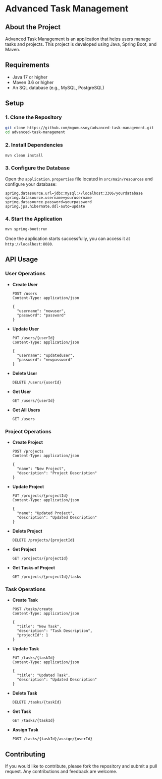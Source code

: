 # Advanced Task Management

## About the Project

Advanced Task Management is an application that helps users manage tasks and projects. This project is developed using Java, Spring Boot, and Maven.

## Requirements

- Java 17 or higher
- Maven 3.6 or higher
- An SQL database (e.g., MySQL, PostgreSQL)

## Setup

### 1. Clone the Repository

```bash
git clone https://github.com/mgumussoy/advanced-task-management.git
cd advanced-task-management
```

### 2. Install Dependencies

```bash
mvn clean install
```

### 3. Configure the Database

Open the `application.properties` file located in `src/main/resources` and configure your database:

```properties
spring.datasource.url=jdbc:mysql://localhost:3306/yourdatabase
spring.datasource.username=yourusername
spring.datasource.password=yourpassword
spring.jpa.hibernate.ddl-auto=update
```

### 4. Start the Application

```bash
mvn spring-boot:run
```

Once the application starts successfully, you can access it at `http://localhost:8080`.

## API Usage

### User Operations

- **Create User**

  ```http
  POST /users
  Content-Type: application/json

  {
    "username": "newuser",
    "password": "password"
  }
  ```

- **Update User**

  ```http
  PUT /users/{userId}
  Content-Type: application/json

  {
    "username": "updateduser",
    "password": "newpassword"
  }
  ```

- **Delete User**

  ```http
  DELETE /users/{userId}
  ```

- **Get User**

  ```http
  GET /users/{userId}
  ```

- **Get All Users**

  ```http
  GET /users
  ```

### Project Operations

- **Create Project**

  ```http
  POST /projects
  Content-Type: application/json

  {
    "name": "New Project",
    "description": "Project Description"
  }
  ```

- **Update Project**

  ```http
  PUT /projects/{projectId}
  Content-Type: application/json

  {
    "name": "Updated Project",
    "description": "Updated Description"
  }
  ```

- **Delete Project**

  ```http
  DELETE /projects/{projectId}
  ```

- **Get Project**

  ```http
  GET /projects/{projectId}
  ```

- **Get Tasks of Project**

  ```http
  GET /projects/{projectId}/tasks
  ```

### Task Operations

- **Create Task**

  ```http
  POST /tasks/create
  Content-Type: application/json

  {
    "title": "New Task",
    "description": "Task Description",
    "projectId": 1
  }
  ```

- **Update Task**

  ```http
  PUT /tasks/{taskId}
  Content-Type: application/json

  {
    "title": "Updated Task",
    "description": "Updated Description"
  }
  ```

- **Delete Task**

  ```http
  DELETE /tasks/{taskId}
  ```

- **Get Task**

  ```http
  GET /tasks/{taskId}
  ```

- **Assign Task**

  ```http
  POST /tasks/{taskId}/assign/{userId}
  ```

## Contributing

If you would like to contribute, please fork the repository and submit a pull request. Any contributions and feedback are welcome.
